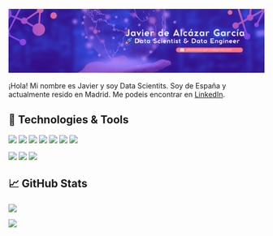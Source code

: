 [3]: www.linkedin.com/in/javierdealcazar

![Texto alternativo](src/img/banner.png)


¡Hola! Mi nombre es Javier y soy Data Scientits. Soy de España y actualmente resido en Madrid. Me podeis encontrar en [LinkedIn][3].


## 🔧 Technologies & Tools
![](https://img.shields.io/badge/Python-3776AB?style=for-the-badge&logo=python&logoColor=white)
![](https://img.shields.io/badge/MySQL-00000F?style=for-the-badge&logo=mysql&logoColor=white)
![](https://img.shields.io/badge/PostgreSQL-0055C2?style=for-the-badge&logo=PostgreSQL&logoColor=white)
![](https://img.shields.io/badge/Amazon_AWS-232F3E?style=for-the-badge&logo=amazon-aws&logoColor=white)
![](https://img.shields.io/badge/Windows-0078D6?style=for-the-badge&logo=windows&logoColor=white)
![](https://img.shields.io/badge/Linux-5C5C5C?style=for-the-badge&logo=linux&logoColor=white)
![](https://img.shields.io/badge/GitHub-100000?style=for-the-badge&logo=github&logoColor=white)

![](https://img.shields.io/badge/Made%20with-Jupyter-orange)
![](https://img.shields.io/badge/Made%20for-VSCode-1f425f.svg)
![](https://img.shields.io/badge/Tools-Docker-informational?style=flat&logo=docker&logoColor=white&color=2bbc8a)

## &#x1f4c8; GitHub Stats

<a href="https://github.com/Alkaeee">
  <img align="center" src="https://github-readme-stats.vercel.app/api/top-langs/?username=Alkaeee&hide=java,html,tex&title_color=ffffff&text_color=c9cacc&icon_color=2bbc8a&bg_color=1d1f21&langs_count=3" />

</a>

![](https://github-readme-stats.vercel.app/api?username=Alkaeee&theme=blue-green)

</a>



<!-- Resources -->
<!-- Shields: https://shields.io/ -->
